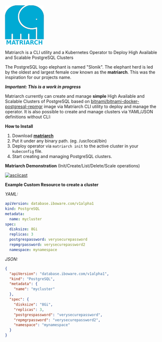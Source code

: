 ![logo](https://github.com/iboware/matriarch/raw/master/assets/matriarch128.png "")

Matriarch is a CLI utility and a Kubernetes Operator to Deploy High Available and Scalable PostgreSQL Clusters

The PostgreSQL logo elephant is named "Slonik". The elephant herd is led by the oldest and largest female cow known as the **matriarch**. This was the inspiration for our projects name.

***Important: This is a work in progress***

Matriarch currently can create and manage **simple** High Available and Scalable Clusters of PostgreSQL based on [bitnami/bitnami-docker-postgresql-repmgr](http://github.com//bitnami/bitnami-docker-postgresql-repmgr) image via Matriarch CLI utility to deploy and manage the operator. It is also possible to create and manage clusters via YAML/JSON definitions without CLI:

**How to Install**
1. Download [**matriarch**](https://github.com/iboware/matriarch/releases/download/v0.3.7/matriarch)
2. Put it under any binary path. (eg. /usr/local/bin)
4. Deploy operator via `matriarch init` to the active cluster in your `kubeconfig` file.
3. Start creating and managing PostgreSQL clusters.

**Matriarch Demonstration** (Init/Create/List/Delete/Scale operations)

[![asciicast](https://asciinema.org/a/351880.svg)](https://asciinema.org/a/351880)

**Example Custom Resource to create a cluster**

*YAML:*
```yaml
apiVersion: database.iboware.com/v1alpha1
kind: PostgreSQL
metadata:
  name: mycluster
spec:
  disksize: 8Gi
  replicas: 3
  postgrespassword: verysecurepassword
  repmgrpassword: verysecurepassword2
  namespace: mynamespace
```
*JSON:*
```json
{
  "apiVersion": "database.iboware.com/v1alpha1",
  "kind": "PostgreSQL",
  "metadata": {
    "name": "mycluster"
  },
  "spec": {
    "disksize": "8Gi",
    "replicas": 3,
    "postgrespassword": "verysecurepassword",
    "repmgrpassword": "verysecurepassword2",
    "namespace": "mynamespace"
  }
}
```
